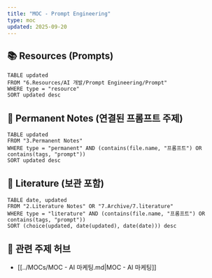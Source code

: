 ```yaml
---
title: "MOC - Prompt Engineering"
type: moc
updated: 2025-09-20
---
```



## 📚 Resources (Prompts)
```dataview
TABLE updated
FROM "6.Resources/AI 개발/Prompt Engineering/Prompt"
WHERE type = "resource"
SORT updated desc
```

## 💎 Permanent Notes (연결된 프롬프트 주제)
```dataview
TABLE updated
FROM "3.Permanent Notes"
WHERE type = "permanent" AND (contains(file.name, "프롬프트") OR contains(tags, "prompt"))
SORT updated desc
```

## 📝 Literature (보관 포함)
```dataview
TABLE date, updated
FROM "2.Literature Notes" OR "7.Archive/7.literature"
WHERE type = "literature" AND (contains(file.name, "프롬프트") OR contains(tags, "prompt"))
SORT (choice(updated, date(updated), date(date))) desc
```

## 🔗 관련 주제 허브
- [[../MOCs/MOC - AI 마케팅.md|MOC - AI 마케팅]]
